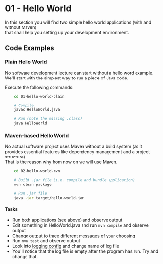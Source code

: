 # 01 - Hello World

In this section you will find two simple hello world applications (with and without Maven)\
that shall help you setting up your development environment.

## Code Examples

### Plain Hello World
No software development lecture can start without a hello word example.\
We'll start with the simplest way to run a piece of Java code.

Execute the following commands:
```bash
    cd 01-hello-world-plain

    # Compile
    javac HelloWorld.java

    # Run (note the missing .class)
    java HelloWorld
```

### Maven-based Hello World
No actual software project uses Maven without a build system (as it provides essential features like dependency management and a project structure).\
That is the reason why from now on we will use Maven.

```bash
    cd 02-hello-world-mvn

    # Build .jar file (i.e. compile and bundle application)
    mvn clean package

    # Run .jar file
    java -jar target/hello-world.jar
```

#### Tasks
 * Run both applications (see above) and observe output
 * Edit something in HelloWorld.java and run `mvn compile`  and observe output
 * Change output to three different messages of your choosing
 * Run `mvn test` and observe output
 * Look into [logging config](02-hello-world-mvn/src/main/resources/log4j2.xml) and change name of log file
 * You'll notice that the log file is empty after the program has run. Try and change that.